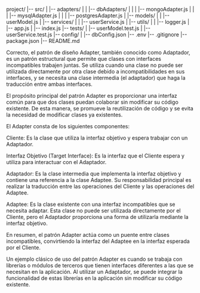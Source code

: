 project/
  |-- src/
  |   |-- adapters/
  |   |   |-- dbAdapters/
  |   |   |   |-- mongoAdapter.js
  |   |   |   |-- mysqlAdapter.js
  |   |   |   |-- postgresAdapter.js
  |   |-- models/
  |   |   |-- userModel.js
  |   |-- services/
  |   |   |-- userService.js
  |   |-- utils/
  |   |   |-- logger.js
  |   |-- app.js
  |   |-- index.js
  |-- tests/
  |   |-- userModel.test.js
  |   |-- userService.test.js
  |-- config/
  |   |-- dbConfig.json
  |-- .env
  |-- .gitignore
  |-- package.json
  |-- README.md



Correcto, el patrón de diseño Adapter, también conocido como Adaptador, es un patrón estructural que permite que clases con interfaces incompatibles trabajen juntas. Se utiliza cuando una clase no puede ser utilizada directamente por otra clase debido a incompatibilidades en sus interfaces, y se necesita una clase intermedia (el adaptador) que haga la traducción entre ambas interfaces.

El propósito principal del patrón Adapter es proporcionar una interfaz común para que dos clases puedan colaborar sin modificar su código existente. De esta manera, se promueve la reutilización de código y se evita la necesidad de modificar clases ya existentes.

El Adapter consta de los siguientes componentes:

Cliente: Es la clase que utiliza la interfaz objetivo y espera trabajar con un Adaptador.

Interfaz Objetivo (Target Interface): Es la interfaz que el Cliente espera y utiliza para interactuar con el Adaptador.

Adaptador: Es la clase intermedia que implementa la interfaz objetivo y contiene una referencia a la clase Adaptee. Su responsabilidad principal es realizar la traducción entre las operaciones del Cliente y las operaciones del Adaptee.

Adaptee: Es la clase existente con una interfaz incompatibles que se necesita adaptar. Esta clase no puede ser utilizada directamente por el Cliente, pero el Adaptador proporciona una forma de utilizarla mediante la interfaz objetivo.

En resumen, el patrón Adapter actúa como un puente entre clases incompatibles, convirtiendo la interfaz del Adaptee en la interfaz esperada por el Cliente.

Un ejemplo clásico de uso del patrón Adapter es cuando se trabaja con librerías o módulos de terceros que tienen interfaces diferentes a las que se necesitan en la aplicación. Al utilizar un Adaptador, se puede integrar la funcionalidad de estas librerías en la aplicación sin modificar su código existente.
